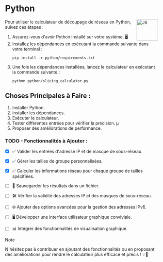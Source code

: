 # Python

<img align="right" src="https://corentinl5.github.io/CorentinL5/assets/skills/python.svg" alt="JS" height="70">

Pour utiliser le calculateur de découpage de réseau en Python, suivez ces étapes :

1. Assurez-vous d'avoir Python installé sur votre système. 🖥️
2. Installez les dépendances en exécutant la commande suivante dans votre terminal :
   ```
   pip install -r python/requirements.txt
   ```
3. Une fois les dépendances installées, lancez le calculateur en exécutant la commande suivante :
   ```
   python python/slicing_calculator.py
   ```

## Choses Principales à Faire :

1. Installer Python. 
2. Installer les dépendances. 
3. Exécuter le calculateur. 
4. Tester différentes entrées pour vérifier la précision. µ
5. Proposer des améliorations de performance.

### TODO - Fonctionnalités à Ajouter :

- [x] ✅ Valider les entrées d'adresse IP et de masque de sous-réseau.
- [x] ✅ Gérer les tailles de groupe personnalisées.
- [x] ✅ Calculer les informations réseau pour chaque groupe de tailles spécifiées.
- [ ] 📂 Sauvegarder les résultats dans un fichier.
- [ ] 🛠️ Vérifier la validité des adresses IP et des masques de sous-réseau.
- [ ] 🌐 Ajouter des options avancées pour la gestion des adresses IPv6.
- [ ] 🖥️ Développer une interface utilisateur graphique conviviale.
- [ ] 📊 Intégrer des fonctionnalités de visualisation graphique.


> [!NOTE]
> N'hésitez pas à contribuer en ajoutant des fonctionnalités ou en proposant des améliorations pour rendre le calculateur plus efficace et précis ! 💡🚀
